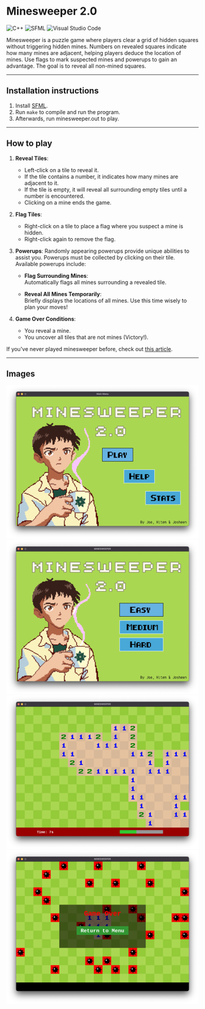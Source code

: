 # Minesweeper 2.0
![C++](https://img.shields.io/badge/c++-%2300599C.svg?style=for-the-badge&logo=c%2B%2B&logoColor=white) ![SFML](https://img.shields.io/badge/SFML-green?style=for-the-badge&logo=sfml&logoColor=white&logoSize=auto) ![Visual Studio Code](https://img.shields.io/badge/Visual%20Studio%20Code-0078d7.svg?style=for-the-badge&logo=visual-studio-code&logoColor=white) 



Minesweeper is a puzzle game where players clear a grid of hidden squares without triggering hidden mines. Numbers on revealed squares indicate how many mines are adjacent, helping players deduce the location of mines. Use flags to mark suspected mines and powerups to gain an advantage. The goal is to reveal all non-mined squares.

---

## Installation instructions
1. Install [SFML](https://www.sfml-dev.org/index.php).
2. Run `make` to compile and run the program.
3. Afterwards, run minesweeper.out to play.

---

## How to play

1. **Reveal Tiles**:
   - Left-click on a tile to reveal it.  
   - If the tile contains a number, it indicates how many mines are adjacent to it.
   - If the tile is empty, it will reveal all surrounding empty tiles until a number is encountered.  
   - Clicking on a mine ends the game.

2. **Flag Tiles**:
   - Right-click on a tile to place a flag where you suspect a mine is hidden.  
   - Right-click again to remove the flag.

3. **Powerups**:
Randomly appearing powerups provide unique abilities to assist you. Powerups must be collected by clicking on their tile. Available powerups include:  

   - **Flag Surrounding Mines**:  
      Automatically flags all mines surrounding a revealed tile.

   - **Reveal All Mines Temporarily**:  
      Briefly displays the locations of all mines. Use this time wisely to plan your moves!

1. **Game Over Conditions**:
   - You reveal a mine.  
   - You uncover all tiles that are not mines (Victory!).

If you've never played minesweeper before, check out [this article](https://en.wikipedia.org/wiki/Minesweeper_(video_game)).


---

## Images
![starting screen](assets/readme/starting_screen.png)
![difficulty screen](assets/readme/difficulty_screen.png)
![game screen](assets/readme/game_screen.png)
![lose screen](assets/readme/lose_screen.png)

